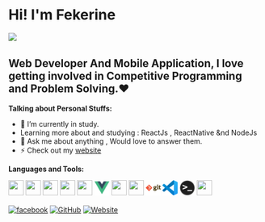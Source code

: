 # Hi! I'm Fekerine 

<img  width="200" src='https://myoctocat.com/assets/images/base-octocat.svg' />

## Web Developer And Mobile Application, I love getting involved in Competitive Programming and Problem Solving.❤


**Talking about Personal Stuffs:**

- 🔭 I’m currently in study.
- Learning more about and studying : ReactJs , ReactNative &nd NodeJs
- 💬 Ask me about anything , Would love to answer them.
- ⚡ Check out my [website](https://cody4code.ga)

**Languages and Tools:**

<code><img height="30" width="30" src="https://www.svgrepo.com/show/349402/html5.svg"></code>
<code><img height="30" width="30" src="https://www.svgrepo.com/show/303263/css3-logo.svg"></code>
<code><img height="30" width="30" src="https://www.svgrepo.com/show/353925/javascript.svg"></code>
<code><img height="30" width="30" src="https://www.svgrepo.com/show/353498/bootstrap.svg"></code>
<code><img height="30" width="30" src="https://www.svgrepo.com/show/354259/react.svg"></code>
<code><img height="30" width="30" src="https://raw.githubusercontent.com/devicons/devicon/master/icons/vuejs/vuejs-original.svg"></code>
<code><img height="30" width="30" src="https://www.svgrepo.com/show/303658/nodejs-1-logo.svg"></code>
<code><img height="30" width="30" src="https://www.svgrepo.com/show/354238/python.svg"></code>
<code><img height="30" width="30" src="https://raw.githubusercontent.com/github/explore/80688e429a7d4ef2fca1e82350fe8e3517d3494d/topics/git/git.png"></code>
<code><img height="30" width="30" src="https://raw.githubusercontent.com/github/explore/80688e429a7d4ef2fca1e82350fe8e3517d3494d/topics/visual-studio-code/visual-studio-code.png"></code>
<code><img height="30" width="30" src="https://raw.githubusercontent.com/github/explore/80688e429a7d4ef2fca1e82350fe8e3517d3494d/topics/terminal/terminal.png"></code>
<code><img height="30" width="30" src="https://img.icons8.com/color/344/linux--v1.png"></code>
<br>
<br>
  [![facebook](https://img.shields.io/badge/-Facebook-1877F2?style=for-the-badge&logo=Figma&logoColor=eeffff)](https://www.facebook.com/cody4code)
  [![GitHub](https://img.shields.io/badge/-GitHub-181717?style=for-the-badge&logo=GitHub&logoColor=eeffff)](https://github.com/FekerineAmar/)
  [![Website](https://img.shields.io/badge/-Website-181717?style=for-the-badge&logo=Internet-Archive&logoColor=eeffff)](https://cody4code.ga/)
